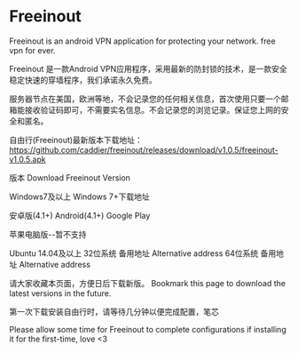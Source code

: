 # Freeinout
Freeinout is an android VPN application for protecting your network.
free vpn for ever.

Freeinout 是一款Android VPN应用程序，采用最新的防封锁的技术，是一款安全稳定快速的穿墙程序，我们承诺永久免费。

服务器节点在美国，欧洲等地，不会记录您的任何相关信息，首次使用只要一个邮箱能接收验证码即可，不需要实名信息。不会记录您的浏览记录。保证您上网的安全和匿名。



自由行(Freeinout)最新版本下载地址：https://github.com/caddier/freeinout/releases/download/v1.0.5/freeinout-v1.0.5.apk

版本 Download Freeinout Version 

Windows7及以上 Windows 7+下载地址

安卓版(4.1+) Android(4.1+)  Google Play

苹果电脑版--暂不支持

Ubuntu 14.04及以上 32位系统 备用地址 Alternative address 64位系统 备用地址 Alternative address

请大家收藏本页面，方便日后下载新版。 Bookmark this page to download the latest versions in the future.


第一次下载安装自由行时，请等待几分钟以便完成配置，笔芯

Please allow some time for Freeinout to complete configurations if installing it for the first-time, love <3
